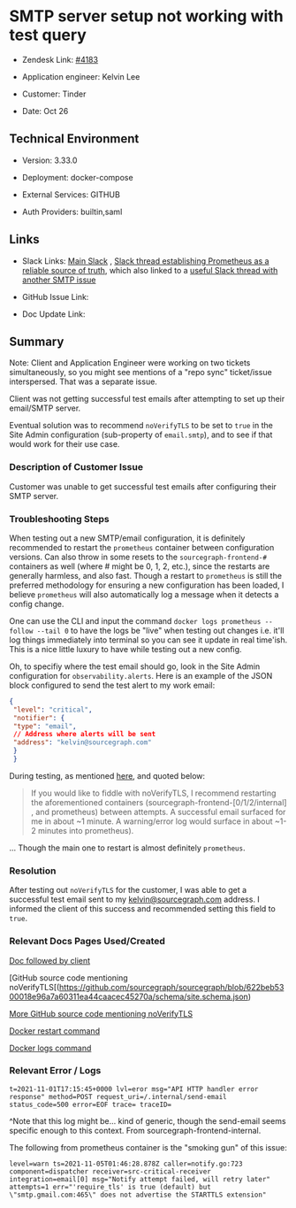 

# SMTP server setup not working with test query <!-- Ticket Title  Hint: include keywords to make it searchable -->



- Zendesk Link: [#4183](https://sourcegraph.zendesk.com/agent/tickets/4183)

- Application engineer: Kelvin Lee

- Customer: Tinder <!-- Redact if this contains personally identifying information -->

- Date: Oct 26


<!-- Data populated from integration, speak to Ben Gordon or Michael Bali if not working -->

<!-- During Internal team trial, fill missing data manually (we are waiting for all data to sync) -->



## Technical Environment

- Version: 3.33.0​

- Deployment: docker-compose

- External Services: GITHUB

- Auth Providers: builtin,saml





## Links
<!-- Data for application engineer manual entry -->
- Slack Links: [Main Slack](https://sourcegraph.slack.com/archives/C01574FJV35/p1635287104007400) , [Slack thread establishing Prometheus as a reliable source of truth](https://sourcegraph.slack.com/archives/C01JR51JR5J/p1635973200256500), which also linked to a [useful Slack thread with another SMTP issue](https://sourcegraph.slack.com/archives/C02BJ8T258D/p1633540112217200)

- GitHub Issue Link:

- Doc Update Link:



## Summary
Note: Client and Application Engineer were working on two tickets simultaneously, so you might see mentions of a "repo sync" ticket/issue interspersed. That was a separate issue.



Client was not getting successful test emails after attempting to set up their email/SMTP server.



Eventual solution was to recommend `noVerifyTLS` to be set to `true` in the Site Admin configuration (sub-property of `email.smtp`), and to see if that would work for their use case.


### Description of Customer Issue

Customer was unable to get successful test emails after configuring their SMTP server.



### Troubleshooting Steps
When testing out a new SMTP/email configuration, it is definitely recommended to restart the `prometheus` container between configuration versions. Can also throw in some resets to the `sourcegraph-frontend-#` containers as well (where # might be 0, 1, 2, etc.), since the restarts are generally harmless, and also fast. Though a restart to `prometheus` is still the preferred methodology for ensuring a new configuration has been loaded, I believe `prometheus` will also automatically log a message when it detects a config change. 

One can use the CLI and input the command `docker logs prometheus --follow --tail 0` to have the logs be "live" when testing out changes i.e. it'll log things immediately into terminal so you can see it update in real time'ish. This is a nice little luxury to have while testing out a new config.

Oh, to specifiy where the test email should go, look in the Site Admin configuration for `observability.alerts`. Here is an example of the JSON block configured to send the test alert to my work email:

```json
{
 "level": "critical",
 "notifier": {
 "type": "email",
 // Address where alerts will be sent
 "address": "kelvin@sourcegraph.com"
 }
 }
 ```

During testing, as mentioned [here](https://sourcegraph.slack.com/archives/C01574FJV35/p1636079665029700?thread_ts=1635287104.007400&cid=C01574FJV35), and quoted below:

> If you would like to fiddle with noVerifyTLS, I recommend restarting the aforementioned containers (sourcegraph-frontend-[0/1/2/internal] , and prometheus) between attempts. A successful email surfaced for me in about ~1 minute. A warning/error log would surface in about ~1-2 minutes into prometheus).

... Though the main one to restart is almost definitely `prometheus`.




### Resolution

After testing out `noVerifyTLS` for the customer, I was able to get a successful test email sent to my kelvin@sourcegraph.com address. I informed the client of this success and recommended setting this field to `true`.



### Relevant Docs Pages Used/Created

[Doc followed by client](https://docs.sourcegraph.com/admin/observability/alerting#testing-alerts)


[GitHub source code mentioning noVerifyTLS[(https://github.com/sourcegraph/sourcegraph/blob/622beb5300018e96a7a60311ea44caacec45270a/schema/site.schema.json)

[More GitHub source code mentioning noVerifyTLS](https://github.com/sourcegraph/sourcegraph/blob/05aacc62ae125c6885a327b658ff1fd3ac761b9b/internal/txemail/txemail.go#L121)

[Docker restart command](https://docs.docker.com/engine/reference/commandline/restart/)

[Docker logs command](https://docs.docker.com/engine/reference/commandline/logs/)



### Relevant Error / Logs

<!-- Please redact keys, tokens, and personal identifying information -->

```
t=2021-11-01T17:15:45+0000 lvl=eror msg="API HTTP handler error response" method=POST request_uri=/.internal/send-email status_code=500 error=EOF trace= traceID=
```

^Note that this log might be... kind of generic, though the send-email seems specific enough to this context. From sourcegraph-frontend-internal.


The following from prometheus container is the "smoking gun" of this issue:

```
level=warn ts=2021-11-05T01:46:28.878Z caller=notify.go:723 component=dispatcher receiver=src-critical-receiver integration=email[0] msg="Notify attempt failed, will retry later" attempts=1 err="'require_tls' is true (default) but \"smtp.gmail.com:465\" does not advertise the STARTTLS extension"
```



<!-- Once complete, upload a copy to https://github.com/sourcegraph/support-tools-internal/tree/main/resolved-tickets as a .md file -->
<!-- Name the file 4183.md -->
